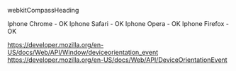 webkitCompassHeading

Iphone Chrome - OK
Iphone Safari - OK
Iphone Opera - OK
Iphone Firefox - OK

https://developer.mozilla.org/en-US/docs/Web/API/Window/deviceorientation_event
https://developer.mozilla.org/en-US/docs/Web/API/DeviceOrientationEvent

